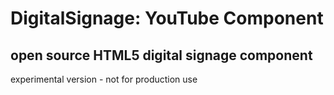 DigitalSignage: YouTube Component
===

open source HTML5 digital signage component
---

experimental version - not for production use